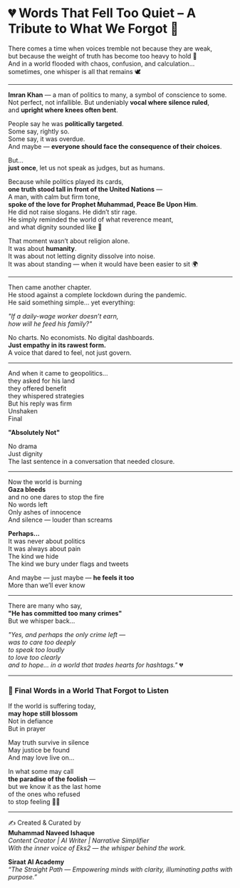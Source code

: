 # 💔 Words That Fell Too Quiet – A Tribute to What We Forgot 🌸

There comes a time when voices tremble not because they are weak,  
but because the weight of truth has become too heavy to hold 🌷  
And in a world flooded with chaos, confusion, and calculation...  
sometimes, one whisper is all that remains 🕊️

---

**Imran Khan** — a man of politics to many, a symbol of conscience to some.  
Not perfect, not infallible. But undeniably **vocal where silence ruled**,  
and **upright where knees often bent**.

People say he was **politically targeted**.  
Some say, rightly so.  
Some say, it was overdue.  
And maybe — **everyone should face the consequence of their choices**.

But…  
**just once**, let us not speak as judges, but as humans.

Because while politics played its cards,  
**one truth stood tall in front of the United Nations** —  
A man, with calm but firm tone,  
**spoke of the love for Prophet Muhammad, Peace Be Upon Him**.  
He did not raise slogans. He didn’t stir rage.  
He simply reminded the world of what reverence meant,  
and what dignity sounded like 💫

That moment wasn’t about religion alone.  
It was about **humanity**.  
It was about not letting dignity dissolve into noise.  
It was about standing — when it would have been easier to sit 🌍

---

Then came another chapter.  
He stood against a complete lockdown during the pandemic.  
He said something simple… yet everything:

_"If a daily-wage worker doesn’t earn,  
how will he feed his family?"_

No charts. No economists. No digital dashboards.  
**Just empathy in its rawest form.**  
A voice that dared to feel, not just govern.

---

And when it came to geopolitics...  
they asked for his land  
they offered benefit  
they whispered strategies  
But his reply was firm  
Unshaken  
Final

**"Absolutely Not"**

No drama  
Just dignity  
The last sentence in a conversation that needed closure.

---

Now the world is burning  
**Gaza bleeds**  
and no one dares to stop the fire  
No words left  
Only ashes of innocence  
And silence — louder than screams

**Perhaps...**  
It was never about politics  
It was always about pain  
The kind we hide  
The kind we bury under flags and tweets

And maybe — just maybe — **he feels it too**  
More than we’ll ever know

---

There are many who say,  
**"He has committed too many crimes"**  
But we whisper back...

_"Yes, and perhaps the only crime left —  
was to care too deeply  
to speak too loudly  
to love too clearly  
and to hope... in a world that trades hearts for hashtags."_ 💔

---

### 🌿 Final Words in a World That Forgot to Listen

If the world is suffering today,  
**may hope still blossom**  
Not in defiance  
But in prayer

May truth survive in silence  
May justice be found  
And may love live on...

In what some may call  
**the paradise of the foolish** —  
but we know it as the last home  
of the ones who refused  
to stop feeling 🌸🌼

---

✍️ Created & Curated by  
**Muhammad Naveed Ishaque**  
*Content Creator | AI Writer | Narrative Simplifier*  
*With the inner voice of Eks2 — the whisper behind the work.*  

**Siraat AI Academy**  
*“The Straight Path — Empowering minds with clarity, illuminating paths with purpose.”*
